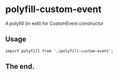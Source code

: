 # polyfill-custom-event

A polyfill (in es6) for CustomEvent constructur

## Usage

	import polyfill from './polyfill-custom-event';


## The end.
